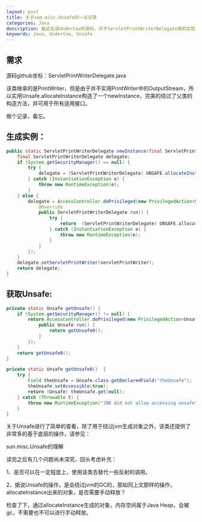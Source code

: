 ```yaml
---
layout: post
title: 关于sum.misc.Unsafe的一点记录
categories: Java
description: 最近在读Undertow的源码，对于ServletPrintWriterDelegate类的实现比较感兴趣，做个记录。
keywords: Java, Undertow, Unsafe
---
```


## 需求

源码github坐标：ServletPrintWriterDelegate.java

该类继承的是PrintWriter，但是由于并不实用PrintWriter中的OutputStream，所以实用Unsafe.allocateInstance构造了一个newInstance，完美的绕过了父类的构造方法，并可用于所有适用接口。

做个记录，备忘。


## 生成实例：

```java
public static ServletPrintWriterDelegate newInstance(final ServletPrintWriter servletPrintWriter) {
    final ServletPrintWriterDelegate delegate;
    if (System.getSecurityManager() == null) {
        try {
            delegate = (ServletPrintWriterDelegate) UNSAFE.allocateInstance(ServletPrintWriterDelegate.class);
        } catch (InstantiationException e) {
            throw new RuntimeException(e);
        }
    } else {
        delegate = AccessController.doPrivileged(new PrivilegedAction<ServletPrintWriterDelegate>() {
            @Override
            public ServletPrintWriterDelegate run() {
                try {
                    return  (ServletPrintWriterDelegate) UNSAFE.allocateInstance(ServletPrintWriterDelegate.class);
                } catch (InstantiationException e) {
                    throw new RuntimeException(e);
                }
            }
        });
    }
    delegate.setServletPrintWriter(servletPrintWriter);
    return delegate;
}
```

## 获取Unsafe:

```java
private static Unsafe getUnsafe() {
    if (System.getSecurityManager() != null) {
        return AccessController.doPrivileged(new PrivilegedAction<Unsafe>() {
            public Unsafe run() {
                return getUnsafe0();
            }
        });
    }
    return getUnsafe0();
}

private static Unsafe getUnsafe0()  {
    try {
        Field theUnsafe = Unsafe.class.getDeclaredField("theUnsafe");
        theUnsafe.setAccessible(true);
        return (Unsafe) theUnsafe.get(null);
    } catch (Throwable t) {
        throw new RuntimeException("JDK did not allow accessing unsafe", t);
    }
}
```

关于Unsafe进行了简单的查看，除了用于绕过jvm生成对象之外，该类还提供了非常多的基于底层的操作，请参见：

sun.misc.Unsafe的理解

读完之后有几个问题尚未深究，回头考虑补充：

1、是否可以在一定程度上，使用该类去替代一些反射的调用。

2、据说Unsafe的操作，是会绕过jvm的GC的，那如同上文那样的操作，allocateInstance出来的对象，是否需要手动释放？

检查了下，通过allocateInstance生成的对象，内存空间属于Java Heap，会被gc，不需要也不可以进行手动释放。